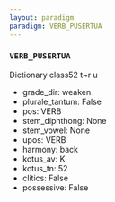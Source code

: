 ```yaml
---
layout: paradigm
paradigm: VERB_PUSERTUA
---
```

### ` VERB_PUSERTUA `

Dictionary class52 t~r u
* grade_dir: weaken
* plurale_tantum: False
* pos: VERB
* stem_diphthong: None
* stem_vowel: None
* upos: VERB
* harmony: back
* kotus_av: K
* kotus_tn: 52
* clitics: False
* possessive: False
